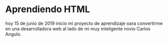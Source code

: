 # Aprendiendo HTML
hoy 15 de junio de 2019 inicio mi proyecto de aprendizaje oara convertirme en una desarrolladora web al lado de mi muy inteligente novio Carlos Angulo.